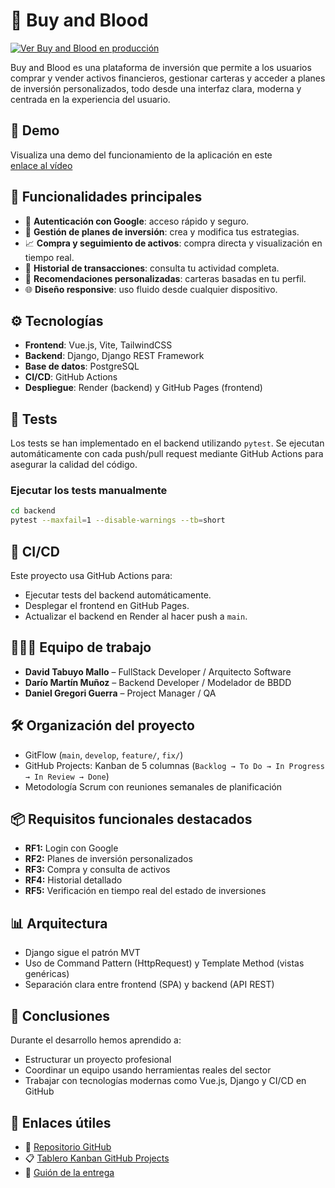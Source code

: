 
# 💸 Buy and Blood

[![Ver Buy and Blood en producción](https://img.shields.io/badge/Visitar%20App-Live%20App-blue?style=for-the-badge&logo=rocket)](https://buy-and-blood.vercel.app/)

Buy and Blood es una plataforma de inversión que permite a los usuarios comprar y vender activos financieros, gestionar carteras y acceder a planes de inversión personalizados, todo desde una interfaz clara, moderna y centrada en la experiencia del usuario.

## 🎥 Demo

Visualiza una demo del funcionamiento de la aplicación en este  
[enlace al vídeo](https://drive.google.com/file/d/1EnDNhEj2gzBFQFa1uumXe3N9cWtdiv1C/view?usp=sharing)

## 🚀 Funcionalidades principales

- 🔐 **Autenticación con Google**: acceso rápido y seguro.
- 💼 **Gestión de planes de inversión**: crea y modifica tus estrategias.
- 📈 **Compra y seguimiento de activos**: compra directa y visualización en tiempo real.
- 🧾 **Historial de transacciones**: consulta tu actividad completa.
- 🧠 **Recomendaciones personalizadas**: carteras basadas en tu perfil.
- 🌐 **Diseño responsive**: uso fluido desde cualquier dispositivo.

## ⚙️ Tecnologías

- **Frontend**: Vue.js, Vite, TailwindCSS
- **Backend**: Django, Django REST Framework
- **Base de datos**: PostgreSQL
- **CI/CD**: GitHub Actions
- **Despliegue**: Render (backend) y GitHub Pages (frontend)

## 🧪 Tests

Los tests se han implementado en el backend utilizando `pytest`. Se ejecutan automáticamente con cada push/pull request mediante GitHub Actions para asegurar la calidad del código.

### Ejecutar los tests manualmente

```bash
cd backend
pytest --maxfail=1 --disable-warnings --tb=short
```

## 🔄 CI/CD

Este proyecto usa GitHub Actions para:

- Ejecutar tests del backend automáticamente.
- Desplegar el frontend en GitHub Pages.
- Actualizar el backend en Render al hacer push a `main`.

## 🧑‍🤝‍🧑 Equipo de trabajo

- **David Tabuyo Mallo** – FullStack Developer / Arquitecto Software  
- **Darío Martín Muñoz** – Backend Developer / Modelador de BBDD  
- **Daniel Gregori Guerra** – Project Manager / QA  

## 🛠️ Organización del proyecto

- GitFlow (`main`, `develop`, `feature/`, `fix/`)
- GitHub Projects: Kanban de 5 columnas (`Backlog → To Do → In Progress → In Review → Done`)
- Metodología Scrum con reuniones semanales de planificación

## 📦 Requisitos funcionales destacados

- **RF1:** Login con Google
- **RF2:** Planes de inversión personalizados
- **RF3:** Compra y consulta de activos
- **RF4:** Historial detallado
- **RF5:** Verificación en tiempo real del estado de inversiones

## 📊 Arquitectura

- Django sigue el patrón MVT
- Uso de Command Pattern (HttpRequest) y Template Method (vistas genéricas)
- Separación clara entre frontend (SPA) y backend (API REST)

## 🧠 Conclusiones

Durante el desarrollo hemos aprendido a:

- Estructurar un proyecto profesional
- Coordinar un equipo usando herramientas reales del sector
- Trabajar con tecnologías modernas como Vue.js, Django y CI/CD en GitHub

## 🔗 Enlaces útiles

- 📁 [Repositorio GitHub](https://github.com/DavidTabuyo/buy-and-blood)
- 📋 [Tablero Kanban GitHub Projects](https://github.com/users/DavidTabuyo/projects/4)
- 📄 [Guión de la entrega](https://docs.google.com/document/d/1BrX1d-0r2X9T_0t28JS8yNtaTAlFFza-obDZPjZGOTQ/edit?tab=t.0)
